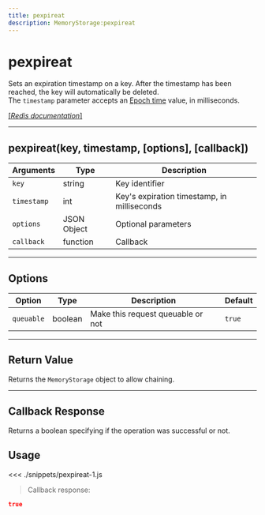 ```yaml
---
title: pexpireat
description: MemoryStorage:pexpireat
---
```


# pexpireat

Sets an expiration timestamp on a key. After the timestamp has been reached, the key will automatically be deleted.  
The `timestamp` parameter accepts an [Epoch time](https://en.wikipedia.org/wiki/Unix_time) value, in milliseconds.

[[_Redis documentation_]](https://redis.io/commands/pexpireat)

---

## pexpireat(key, timestamp, [options], [callback])

| Arguments   | Type        | Description                                 |
| ----------- | ----------- | ------------------------------------------- |
| `key`       | string      | Key identifier                              |
| `timestamp` | int         | Key's expiration timestamp, in milliseconds |
| `options`   | JSON Object | Optional parameters                         |
| `callback`  | function    | Callback                                    |

---

## Options

| Option     | Type    | Description                       | Default |
| ---------- | ------- | --------------------------------- | ------- |
| `queuable` | boolean | Make this request queuable or not | `true`  |

---

## Return Value

Returns the `MemoryStorage` object to allow chaining.

---

## Callback Response

Returns a boolean specifying if the operation was successful or not.

## Usage

<<< ./snippets/pexpireat-1.js

> Callback response:

```json
true
```
